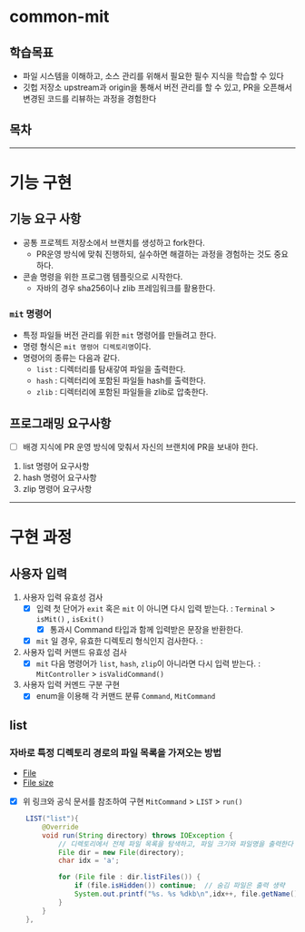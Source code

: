 # common-mit

## 학습목표
- 파일 시스템을 이해하고, 소스 관리를 위해서 필요한 필수 지식을 학습할 수 있다
- 깃헙 저장소 upstream과 origin을 통해서 버전 관리를 할 수 있고, PR을 오픈해서 변경된 코드를 리뷰하는 과정을 경험한다

## 목차

---
# 기능 구현
## 기능 요구 사항
- 공통 프로젝트 저장소에서 브랜치를 생성하고 fork한다.
  - PR운영 방식에 맞춰 진행하되, 실수하면 해결하는 과정을 경험하는 것도 중요하다.
- 콘솔 명령을 위한 프로그램 템플릿으로 시작한다.
  - 자바의 경우 sha256이나 zlib 프레임워크를 활용한다.

### `mit` 명령어
- 특정 파일들 버전 관리를 위한 `mit` 명령어를 만들려고 한다.
- 명령 형식은 `mit 명령어 디렉토리명`이다.
- 명령어의 종류는 다음과 같다.
  - `list` : 디렉터리를 탐새갛여 파일을 출력한다.
  - `hash` : 디렉터리에 포함된 파일들 hash를 출력한다.
  - `zlib` : 디렉터리에 포함된 파일들을 zlib로 압축한다.

## 프로그래밍 요구사항
- [ ] 배경 지식에 PR 운영 방식에 맞춰서 자신의 브랜치에 PR을 보내야 한다.
1. list 명령어 요구사항
2. hash 명령어 요구사항
3. zlip 명령어 요구사항

---
# 구현 과정
## 사용자 입력
1. 사용자 입력 유효성 검사
   - [x] 입력 첫 단어가 `exit` 혹은 `mit` 이 아니면 다시 입력 받는다. : `Terminal` > `isMit()` , `isExit()`
     - [x] 통과시 Command 타입과 함께 입력받은 문장을 반환한다.
   - [x] `mit` 일 경우, 유효한 디렉토리 형식인지 검사한다. : 
2. 사용자 입력 커맨드 유효성 검사
   - [x] `mit` 다음 명령어가 `list`, `hash`, `zlip`이 아니라면 다시 입력 받는다. : `MitController` > `isValidCommand()`
3. 사용자 입력 커멘드 구분 구현
   - [x] enum을 이용해 각 커맨드 분류 `Command`, `MitCommand`

## list
### 자바로 특정 디렉토리 경로의 파일 목록을 가져오는 방법
- [File](https://mine-it-record.tistory.com/432)
- [File size](https://hianna.tistory.com/593)
- [x] 위 링크와 공식 문서를 참조하여 구현 `MitCommand` > `LIST` > `run()`
```java
    LIST("list"){
        @Override
        void run(String directory) throws IOException {
            // 디렉토리에서 전체 파일 목록을 탐색하고, 파일 크기와 파일명을 출력한다
            File dir = new File(directory);
            char idx = 'a';

            for (File file : dir.listFiles()) {
                if (file.isHidden()) continue;  // 숨김 파일은 출력 생략
                System.out.printf("%s. %s %dkb\n",idx++, file.getName(), file.length()/1024);
            }
        }
    },
```

